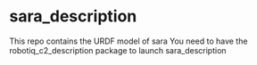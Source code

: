 # sara_description
This repo contains the URDF model of sara
You need to have the robotiq_c2_description package to launch sara_description
